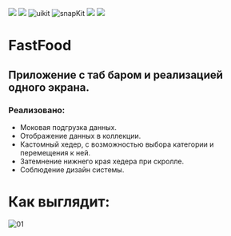
![][ios] ![][swift] ![uikit] ![snapKit] ![][MVP] ![][CompositionLayout]
# FastFood
## Приложение c таб баром и реализацией одного экрана.
### Реализовано:
- Моковая подгрузка данных.
- Отображение данных в коллекции.
- Кастомный хедер, с возможностью выбора категории и перемещения к ней.
- Затемнение нижнего края хедера при скролле.
- Соблюдение дизайн системы.

# Как выглядит:
![01][01]

[ios]: https://img.shields.io/badge/iOS-13.0-critical
[swift]: https://img.shields.io/badge/-Swift-9cf
[uikit]: https://img.shields.io/badge/-UIKit-blue
[snapKit]: https://img.shields.io/badge/-SnapKit-9cf
[MVP]: https://img.shields.io/badge/-MVP-blue
[CompositionLayout]: https://img.shields.io/badge/-CompositionLayout-9cf

[01]: https://github.com/Dmmolod/FastFood/blob/main/gifs/01.gif
